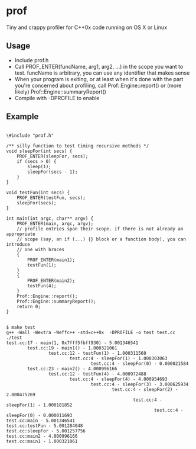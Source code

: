 prof
====

Tiny and crappy profiler for C++0x code running on OS X or Linux

Usage
-----
 * Include prof.h
 * Call PROF_ENTER(funcName, arg1, arg2, ...) in the scope you want to test. funcName is arbitrary, you can use any identifier that makes sense
 * When your program is exiting, or at least when it's done with the part you're concerned about profiling, call Prof::Engine::report() or (more likely) Prof::Engine::summaryReport()
 * Compile with -DPROFILE to enable

Example
-------
<pre><code>
\#include "prof.h"

/** silly function to test timing recursive methods */
void sleepFor(int secs) {
	PROF_ENTER(sleepFor, secs);
	if (secs > 0) {
		sleep(1);
		sleepFor(secs - 1);
	}
}

void testFun(int secs) {
	PROF_ENTER(testFun, secs);
	sleepFor(secs);
}

int main(int argc, char** argv) {
	PROF_ENTER(main, argc, argv);
	// profile entries span their scope. if there is not already an appropriate 
	// scope (say, an if (...) {} block or a function body), you can introduce 
	// one with braces
	{ 
		PROF_ENTER(main1);
		testFun(1);
	}
	{
		PROF_ENTER(main2);
		testFun(4);
	}
	Prof::Engine::report();
	Prof::Engine::summaryReport();
	return 0;
}
</code></pre>

<pre>
<code>
$ make test
g++ -Wall -Wextra -Weffc++ -std=c++0x  -DPROFILE -o test test.cc
./test
test.cc:17 - main(1, 0x7fff5fbff930) - 5.001346541
        test.cc:19 - main1() - 1.000321061
                test.cc:12 - testFun(1) - 1.000311560
                        test.cc:4 - sleepFor(1) - 1.000303063
                                test.cc:4 - sleepFor(0) - 0.000021584
        test.cc:23 - main2() - 4.000996166
                test.cc:12 - testFun(4) - 4.000972488
                        test.cc:4 - sleepFor(4) - 4.000954693
                                test.cc:4 - sleepFor(3) - 3.000625934
                                        test.cc:4 - sleepFor(2) - 2.000475269
                                                test.cc:4 - sleepFor(1) - 1.000181852
                                                        test.cc:4 - sleepFor(0) - 0.000011693
test.cc:main - 5.001346541
test.cc:testFun - 5.001284048
test.cc:sleepFor - 5.001257756
test.cc:main2 - 4.000996166
test.cc:main1 - 1.000321061
</code>
</pre>
